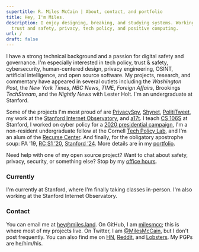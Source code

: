 ```yaml
---
supertitle: R. Miles McCain | About, contact, and portfolio
title: Hey, I'm Miles.
description: I enjoy designing, breaking, and studying systems. Working on
  trust and safety, privacy, tech policy, and positive computing.
url: /
draft: false
---
```


I have a strong technical background and a passion for digital safety and governance. I'm especially interested in tech policy, trust & safety, cybersecurity, human-centered design, privacy engineering, OSINT, artificial intelligence, and open source software. My projects, research, and commentary have appeared in several outlets including the *Washington Post*, the *New York Times*, *NBC News*, *TIME*, *Foreign Affairs*, Brookings *TechStream*, and the *Nightly News* with Lester Holt. I'm an undergraduate at Stanford.

Some of the projects I'm most proud of are [PrivacySpy](https://privacyspy.org), [Shynet](https://github.com/milesmcc/shynet), [PolitiTweet](https://polititweet.org), my work at the [Stanford Internet Observatory](https://io.stanford.edu), and [a17t](https://a17t.miles.land). I teach [CS 106S](http://web.stanford.edu/class/cs106s/) at Stanford, I worked on cyber policy for a [2020 presidential campaign](/portfolio/politics), I'm a non-resident undergraduate fellow at the Cornell [Tech Policy Lab](https://tpl.as.cornell.edu), and I'm an alum of the [Recurse Center](https://www.recurse.com/scout/click?t=e62336f0f378bcf03a96d441d015db88). And finally, for the obligatory apostrophe soup: PA &rsquo;19, [RC S1 &rsquo;20](https://www.recurse.com/scout/click?t=e62336f0f378bcf03a96d441d015db88), [Stanford &rsquo;24](https://stanford.edu/~mccain/). More details are in my [portfolio](/portfolio/).

Need help with one of my open source project? Want to chat about safety, privacy, security, or something else? Stop by my <a href="/officehours">office hours</a>.

### Currently

I'm currently at Stanford, where I'm finally taking classes in-person. I'm also working at the Stanford Internet Observatory.

### Contact

You can email me at [hey@miles.land](mailto:hey@miles.land). On GitHub, I am [milesmcc](https://github.com/milesmcc); this is where most of my projects live. On Twitter, I am [@MilesMcCain](https://twitter.com/MilesMcCain), but I don't post frequently. You can also find me on [HN](https://news.ycombinator.com/user?id=epoch_100), [Reddit](https://reddit.com/u/epoch_100), and [Lobsters](https://lobste.rs/u/rmrm). My PGPs are he/him/his.
